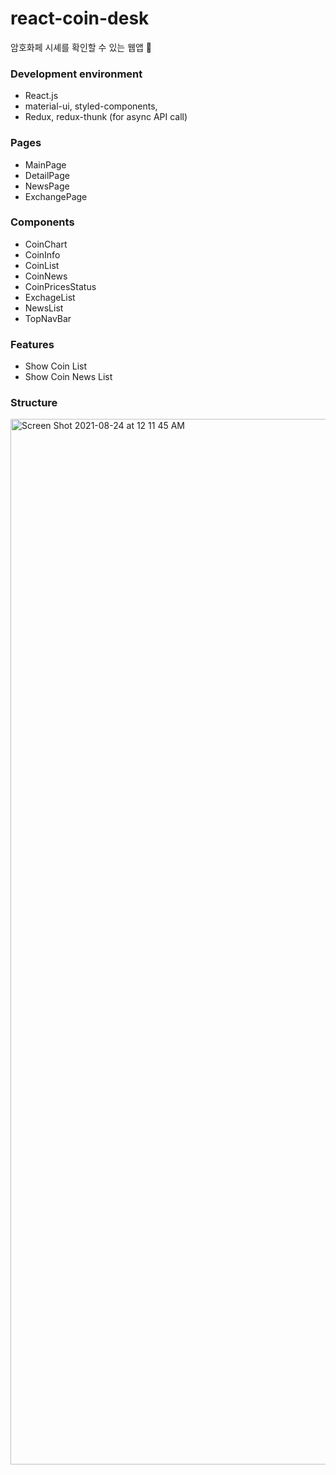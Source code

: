# react-coin-desk
암호화페 시셰를 확인할 수 있는 웹앱 💸

### Development environment
- React.js
- material-ui, styled-components, 
- Redux, redux-thunk (for async API call)


### Pages
- MainPage
- DetailPage
- NewsPage
- ExchangePage

### Components
- CoinChart
- CoinInfo
- CoinList
- CoinNews
- CoinPricesStatus
- ExchageList
- NewsList
- TopNavBar

### Features

- Show Coin List
- Show Coin News List


### Structure
<img width="1673" alt="Screen Shot 2021-08-24 at 12 11 45 AM" src="https://user-images.githubusercontent.com/33794732/130472696-9b9ab3d6-e994-498a-a9ab-59825825e5ce.png">

